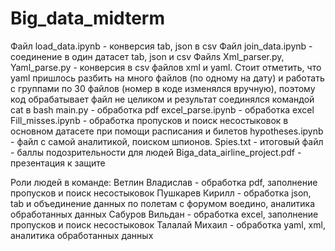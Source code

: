 # Big_data_midterm
Файл load_data.ipynb - конверсия tab, json в csv
Файл join_data.ipynb - соединение в один датасет tab, json и csv
Файлs Xml_parser.py, Yaml_parse.py - конверсия в csv файлов xml и yaml. Стоит отметить, что yaml пришлось разбить на много файлов (по одному на дату) и работать с группами по 30 файлов (номер в коде изменялся вручную), поэтому код обрабатывает файл не целиком и результат соединялся командой cat в bash
main.py - обработка pdf
excel_parse.ipynb - обработка excel
Fill_misses.ipynb - обработка пропусков и поиск несостыковок в основном датасете при помощи расписания и билетов
hypotheses.ipynb - файл с самой аналитикой, поиском шпионов.
Spies.txt - итоговый файл - баллы подозрительности для людей
Biga_data_airline_project.pdf - презентация к защите

Роли людей в команде:
Ветлин Владислав - обработка pdf, заполнение пропусков и поиск несостыковок
Пушкарев Кирилл - обработка json, tab и объединение данных по полетам с форумом воедино, аналитика обработанных данных
Сабуров Вильдан - обработка excel, заполнение пропусков и поиск несостыковок
Талалай Михаил - обработка yaml, xml, аналитика обработанных данных
